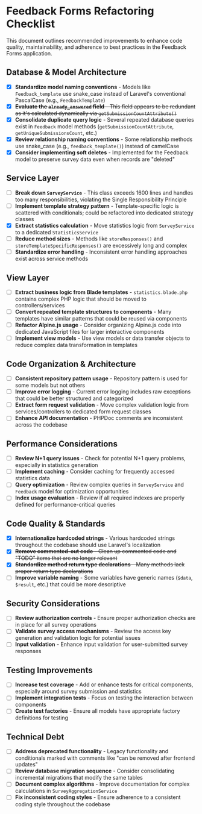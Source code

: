 # Feedback Forms Refactoring Checklist

This document outlines recommended improvements to enhance code quality, maintainability, and adherence to best practices in the Feedback Forms application.

## Database & Model Architecture

- [x] **Standardize model naming conventions** - Models like `Feedback_template` use snake_case instead of Laravel's conventional PascalCase (e.g., `FeedbackTemplate`)
- [x] ~~**Evaluate the `already_answered` field** - This field appears to be redundant as it's calculated dynamically via `getSubmissionCountAttribute()`~~
- [x] **Consolidate duplicate query logic** - Several repeated database queries exist in `Feedback` model methods (`getSubmissionCountAttribute`, `getUniqueSubmissionsCount`, etc.)
- [x] **Review relationship naming conventions** - Some relationship methods use snake_case (e.g., `feedback_template()`) instead of camelCase
- [x] **Consider implementing soft deletes** - Implemented for the Feedback model to preserve survey data even when records are "deleted"

## Service Layer

- [ ] **Break down `SurveyService`** - This class exceeds 1600 lines and handles too many responsibilities, violating the Single Responsibility Principle
- [ ] **Implement template strategy pattern** - Template-specific logic is scattered with conditionals; could be refactored into dedicated strategy classes
- [x] **Extract statistics calculation** - Move statistics logic from `SurveyService` to a dedicated `StatisticsService`
- [ ] **Reduce method sizes** - Methods like `storeResponses()` and `storeTemplateSpecificResponses()` are excessively long and complex
- [ ] **Standardize error handling** - Inconsistent error handling approaches exist across service methods

## View Layer

- [ ] **Extract business logic from Blade templates** - `statistics.blade.php` contains complex PHP logic that should be moved to controllers/services
- [ ] **Convert repeated template structures to components** - Many templates have similar patterns that could be reused via components
- [ ] **Refactor Alpine.js usage** - Consider organizing Alpine.js code into dedicated JavaScript files for larger interactive components
- [ ] **Implement view models** - Use view models or data transfer objects to reduce complex data transformation in templates

## Code Organization & Architecture

- [ ] **Consistent repository pattern usage** - Repository pattern is used for some models but not others
- [ ] **Improve error logging** - Current error logging includes raw exceptions that could be better structured and categorized
- [ ] **Extract form request validation** - Move complex validation logic from services/controllers to dedicated form request classes
- [ ] **Enhance API documentation** - PHPDoc comments are inconsistent across the codebase

## Performance Considerations

- [ ] **Review N+1 query issues** - Check for potential N+1 query problems, especially in statistics generation
- [ ] **Implement caching** - Consider caching for frequently accessed statistics data
- [ ] **Query optimization** - Review complex queries in `SurveyService` and `Feedback` model for optimization opportunities
- [ ] **Index usage evaluation** - Review if all required indexes are properly defined for performance-critical queries

## Code Quality & Standards

- [x] **Internationalize hardcoded strings** - Various hardcoded strings throughout the codebase should use Laravel's localization
- [x] ~~**Remove commented-out code** - Clean up commented code and "TODO" items that are no longer relevant~~
- [x] ~~**Standardize method return type declarations** - Many methods lack proper return type declarations~~
- [ ] **Improve variable naming** - Some variables have generic names (`$data`, `$result`, etc.) that could be more descriptive

## Security Considerations

- [ ] **Review authorization controls** - Ensure proper authorization checks are in place for all survey operations
- [ ] **Validate survey access mechanisms** - Review the access key generation and validation logic for potential issues
- [ ] **Input validation** - Enhance input validation for user-submitted survey responses

## Testing Improvements

- [ ] **Increase test coverage** - Add or enhance tests for critical components, especially around survey submission and statistics
- [ ] **Implement integration tests** - Focus on testing the interaction between components
- [ ] **Create test factories** - Ensure all models have appropriate factory definitions for testing

## Technical Debt

- [ ] **Address deprecated functionality** - Legacy functionality and conditionals marked with comments like "can be removed after frontend updates"
- [ ] **Review database migration sequence** - Consider consolidating incremental migrations that modify the same tables
- [ ] **Document complex algorithms** - Improve documentation for complex calculations in `SurveyAggregationService`
- [ ] **Fix inconsistent coding styles** - Ensure adherence to a consistent coding style throughout the codebase